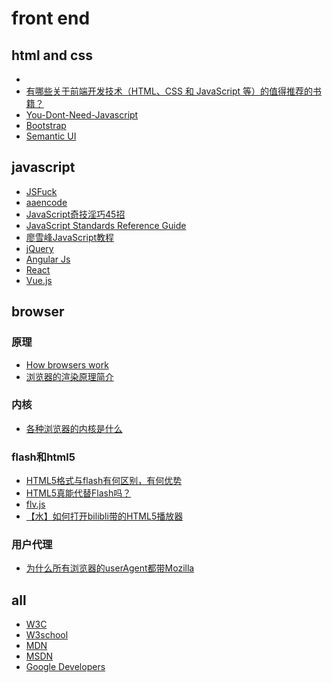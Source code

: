 ﻿# front end

## html and css

- []()
- [有哪些关于前端开发技术（HTML、CSS 和 JavaScript 等）的值得推荐的书籍？](https://www.zhihu.com/question/19809484/answer/13215239)
- [You-Dont-Need-Javascript](https://github.com/you-dont-need/You-Dont-Need-Javascript)
- [Bootstrap]()
- [Semantic UI](https://semantic-ui.com/)

## javascript

- [JSFuck](http://www.jsfuck.com/)
- [aaencode](http://utf-8.jp/public/aaencode.html)
- [JavaScript奇技淫巧45招](https://chensd.com/2015-01/45-useful-javascript-tips-tricks-and-best-practices.html)
- [JavaScript Standards Reference Guide](https://github.com/gaoxinge/network/tree/master/front%20end/javascript/JavaScript%20Standards%20Reference%20Guide)
- [廖雪峰JavaScript教程](https://github.com/gaoxinge/network/tree/master/front%20end/javascript/%E5%BB%96%E9%9B%AA%E5%B3%B0JavaScript%E6%95%99%E7%A8%8B)
- [jQuery]()
- [Angular Js](https://angularjs.org/)
- [React](https://facebook.github.io/react/)
- [Vue.js]()

## browser

### 原理

- [How browsers work](http://taligarsiel.com/Projects/howbrowserswork1.htm)
- [浏览器的渲染原理简介](http://coolshell.cn/articles/9666.html)

### 内核

- [各种浏览器的内核是什么](http://jingyan.baidu.com/article/5553fa82d50eaf65a339346c.html)

### flash和html5

- [HTML5格式与flash有何区别，有何优势](http://blog.csdn.net/yanfangphp/article/details/8777643)
- [HTML5真能代替Flash吗？](https://www.zhihu.com/question/19862568/answer/13354383)
- [flv.js](https://github.com/Bilibili/flv.js)
- [【水】如何打开bilibli带的HTML5播放器](http://jingyan.baidu.com/article/ab0b56307ccea1c15afa7da0.html)

### 用户代理

- [为什么所有浏览器的userAgent都带Mozilla](http://www.eamonning.com/blog/view/289)

## all

- [W3C](https://www.w3.org/)
- [W3school](http://www.w3school.com.cn/)
- [MDN](https://developer.mozilla.org/en-US/)
- [MSDN](https://msdn.microsoft.com/zh-cn/default.aspx)
- [Google Developers](http://developers.google.com/)